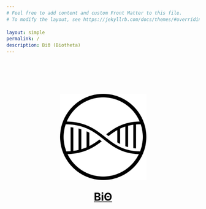 ```yaml
---
# Feel free to add content and custom Front Matter to this file.
# To modify the layout, see https://jekyllrb.com/docs/themes/#overriding-theme-defaults

layout: simple
permalink: /
description: BiΘ (Biotheta)
---
```


<style>
      /* unvisited link */
      a:link {
        color: #000000;
      }
      /* visited link */
      a:visited {
        color: #000000;
      }
      /* mouse over link */
      a:hover {
        color: #5A5A5A; text-decoration: none; 
      }
      /* selected link */
      a:active {
        color: #000000;
      }
</style>


<div style="align:center;padding-top:64px;text-align:center">

<a href="https://biotheta.io" style="display: inline-block; margin: 10px  0px 10px 0px" ><img  src="/logo/logo_flat.svg" alt="Biotheta Logo" width=225pt></a>

<h1 style="margin: 10px  0px 10px 0px; color: #000000">
    <a href=about>BiΘ
     </a>
</h1>

<a href="https://twitter.com/biotheta" style="display: inline-block; color: #000000; margin: 10px  0px 10px 0px"><i class="fa fa-twitter fa-lg"></i></a>

</div>
